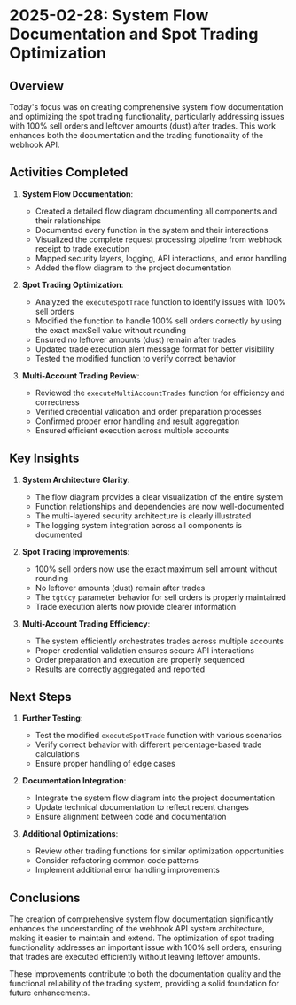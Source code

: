 # 2025-02-28: System Flow Documentation and Spot Trading Optimization

## Overview

Today's focus was on creating comprehensive system flow documentation and optimizing the spot trading functionality, particularly addressing issues with 100% sell orders and leftover amounts (dust) after trades. This work enhances both the documentation and the trading functionality of the webhook API.

## Activities Completed

1. **System Flow Documentation**:
   - Created a detailed flow diagram documenting all components and their relationships
   - Documented every function in the system and their interactions
   - Visualized the complete request processing pipeline from webhook receipt to trade execution
   - Mapped security layers, logging, API interactions, and error handling
   - Added the flow diagram to the project documentation

2. **Spot Trading Optimization**:
   - Analyzed the `executeSpotTrade` function to identify issues with 100% sell orders
   - Modified the function to handle 100% sell orders correctly by using the exact maxSell value without rounding
   - Ensured no leftover amounts (dust) remain after trades
   - Updated trade execution alert message format for better visibility
   - Tested the modified function to verify correct behavior

3. **Multi-Account Trading Review**:
   - Reviewed the `executeMultiAccountTrades` function for efficiency and correctness
   - Verified credential validation and order preparation processes
   - Confirmed proper error handling and result aggregation
   - Ensured efficient execution across multiple accounts

## Key Insights

1. **System Architecture Clarity**:
   - The flow diagram provides a clear visualization of the entire system
   - Function relationships and dependencies are now well-documented
   - The multi-layered security architecture is clearly illustrated
   - The logging system integration across all components is documented

2. **Spot Trading Improvements**:
   - 100% sell orders now use the exact maximum sell amount without rounding
   - No leftover amounts (dust) remain after trades
   - The `tgtCcy` parameter behavior for sell orders is properly maintained
   - Trade execution alerts now provide clearer information

3. **Multi-Account Trading Efficiency**:
   - The system efficiently orchestrates trades across multiple accounts
   - Proper credential validation ensures secure API interactions
   - Order preparation and execution are properly sequenced
   - Results are correctly aggregated and reported

## Next Steps

1. **Further Testing**:
   - Test the modified `executeSpotTrade` function with various scenarios
   - Verify correct behavior with different percentage-based trade calculations
   - Ensure proper handling of edge cases

2. **Documentation Integration**:
   - Integrate the system flow diagram into the project documentation
   - Update technical documentation to reflect recent changes
   - Ensure alignment between code and documentation

3. **Additional Optimizations**:
   - Review other trading functions for similar optimization opportunities
   - Consider refactoring common code patterns
   - Implement additional error handling improvements

## Conclusions

The creation of comprehensive system flow documentation significantly enhances the understanding of the webhook API system architecture, making it easier to maintain and extend. The optimization of spot trading functionality addresses an important issue with 100% sell orders, ensuring that trades are executed efficiently without leaving leftover amounts.

These improvements contribute to both the documentation quality and the functional reliability of the trading system, providing a solid foundation for future enhancements.
